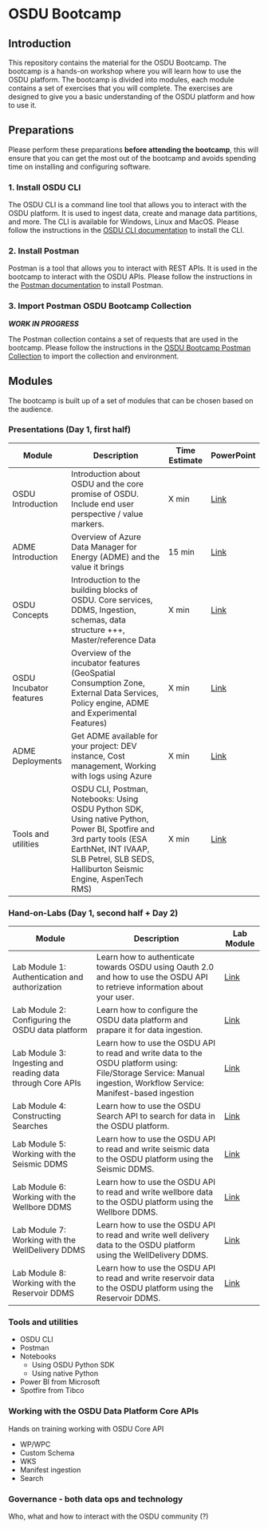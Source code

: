 # OSDU Bootcamp

## Introduction
This repository contains the material for the OSDU Bootcamp. The bootcamp is a hands-on workshop where you will learn how to use the OSDU platform. The bootcamp is divided into modules, each module contains a set of exercises that you will complete. The exercises are designed to give you a basic understanding of the OSDU platform and how to use it.

## Preparations
Please perform these preparations **before attending the bootcamp**, this will ensure that you can get the most out of the bootcamp and avoids spending time on installing and configuring software.

### 1. Install OSDU CLI
The OSDU CLI is a command line tool that allows you to interact with the OSDU platform. It is used to ingest data, create and manage data partitions, and more. The CLI is available for Windows, Linux and MacOS. Please follow the instructions in the [OSDU CLI documentation](https://community.opengroup.org/osdu/documentation/-/blob/master/docs/using-cli.md) to install the CLI.

### 2. Install Postman
Postman is a tool that allows you to interact with REST APIs. It is used in the bootcamp to interact with the OSDU APIs. Please follow the instructions in the [Postman documentation](https://learning.postman.com/docs/getting-started/installation-and-updates/) to install Postman.

### 3. Import Postman OSDU Bootcamp Collection

***WORK IN PROGRESS***

The Postman collection contains a set of requests that are used in the bootcamp. Please follow the instructions in the [OSDU Bootcamp Postman Collection]() to import the collection and environment.

## Modules
The bootcamp is built up of a set of modules that can be chosen based on the audience. 

### Presentations (Day 1, first half)
| Module | Description | Time Estimate | PowerPoint |
| --- | --- | --- | --- |
| OSDU Introduction | Introduction about OSDU and the core promise of OSDU. Include end user perspective / value markers. | X min | [Link]() |
| ADME Introduction | Overview of Azure Data Manager for Energy (ADME) and the value it brings | 15 min | [Link]() |
| OSDU Concepts | Introduction to the building blocks of OSDU. Core services, DDMS, Ingestion, schemas, data structure +++, Master/reference Data | X min | [Link]() |
| OSDU Incubator features | Overview of the incubator features (GeoSpatial Consumption Zone, External Data Services, Policy engine, ADME and Experimental Features) | X min | [Link]() |
| ADME Deployments | Get ADME available for your project: DEV instance, Cost management, Working with logs using Azure | X min | [Link]() |
| Tools and utilities | OSDU CLI, Postman, Notebooks: Using OSDU Python SDK, Using native Python, Power BI, Spotfire and 3rd party tools (ESA EarthNet, INT IVAAP, SLB Petrel, SLB SEDS, Halliburton Seismic Engine, AspenTech RMS) | X min | [Link]() |


### Hand-on-Labs (Day 1, second half + Day 2)
| Module | Description | Lab Module |
| --- | --- | --- |
| Lab Module 1: Authentication and authorization | Learn how to authenticate towards OSDU using Oauth 2.0 and how to use the OSDU API to retrieve information about your user. | [Link](/Labs/Module%201%20-%20Authentication%20and%20authorization/) | 
| Lab Module 2: Configuring the OSDU data platform | Learn how to configure the OSDU data platform and prapare it for data ingestion. | [Link](/Labs/Module%202%20-%20Configuring%20the%20OSDU%20data%20platform/) |
| Lab Module 3: Ingesting and reading data through Core APIs | Learn how to use the OSDU API to read and write data to the OSDU platform using: File/Storage Service: Manual ingestion, Workflow Service: Manifest-based ingestion | [Link](/Labs/Module%203%20-%20Ingesting%20and%20reading%20data%20through%20Core%20APIs/) | 
| Lab Module 4: Constructing Searches | Learn how to use the OSDU Search API to search for data in the OSDU platform. | [Link](/Labs/Module%204%20-%20Constructing%20Searches/) |
| Lab Module 5: Working with the Seismic DDMS | Learn how to use the OSDU API to read and write seismic data to the OSDU platform using the Seismic DDMS. | [Link](/Labs/Module%205%20-%20Working%20with%20the%20Seismic%20DDMS/) |
| Lab Module 6: Working with the Wellbore DDMS | Learn how to use the OSDU API to read and write wellbore data to the OSDU platform using the Wellbore DDMS. | [Link](/Labs/Module%206%20-%20Working%20with%20the%20Wellbore%20DDMS/) |
| Lab Module 7: Working with the WellDelivery DDMS | Learn how to use the OSDU API to read and write well delivery data to the OSDU platform using the WellDelivery DDMS. | [Link](/Labs/Module%207%20-%20Working%20with%20the%20WellDelivery%20DDMS/) |
| Lab Module 8: Working with the Reservoir DDMS | Learn how to use the OSDU API to read and write reservoir data to the OSDU platform using the Reservoir DDMS. | [Link](/Labs/Module%208%20-%20Working%20with%20the%20Reservoir%20DDMS/) |

### Tools and utilities
* OSDU CLI 
* Postman 
* Notebooks
    * Using OSDU Python SDK
    * Using native Python
* Power BI from Microsoft
* Spotfire from Tibco

### Working with the OSDU Data Platform Core APIs
Hands on training working with OSDU Core API 
* WP/WPC 
* Custom Schema 
* WKS 
* Manifest ingestion 
* Search 

### Governance - both data ops and technology
Who, what and how to interact with the OSDU community (?)
